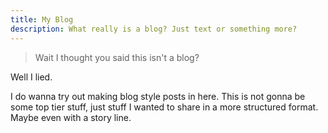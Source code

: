 ```yaml
---
title: My Blog
description: What really is a blog? Just text or something more?
---
```

> Wait I thought you said this isn't a blog?

Well I lied. 

I do wanna try out making blog style posts in here. This is not gonna be some top tier stuff, just stuff I wanted to share in a more structured format. Maybe even with a story line.